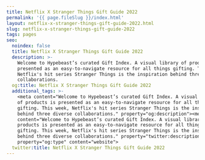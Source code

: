 ```yaml
---
title: Netflix X Stranger Things Gift Guide 2022
permalink: '{{ page.fileSlug }}/index.html'
layout: netflix-x-stranger-things-gift-guide-2022.html
slug: netflix-x-stranger-things-gift-guide-2022
tags: pages
seo:
  noindex: false
  title: Netflix X Stranger Things Gift Guide 2022
  description: >-
    Welcome to Hypebeast’s curated Gift Index. A visual library of products is
    presented as an easy-to-navigate resource for all things gifting. This week,
    Netflix's hit series Stranger Things is the inspiration behind three diverse
    collaborations.
  og:title: Netflix X Stranger Things Gift Guide 2022
  additional_tags: >-
    <meta content="Welcome to Hypebeast’s curated Gift Index. A visual library
    of products is presented as an easy-to-navigate resource for all things
    gifting. This week, Netflix's hit series Stranger Things is the inspiration
    behind three diverse collaborations." property="og:description"><meta
    content="Welcome to Hypebeast’s curated Gift Index. A visual library of
    products is presented as an easy-to-navigate resource for all things
    gifting. This week, Netflix's hit series Stranger Things is the inspiration
    behind three diverse collaborations." property="twitter:description"><meta
    property="og:type" content="website">
  twitter:title: Netflix X Stranger Things Gift Guide 2022
---
```



